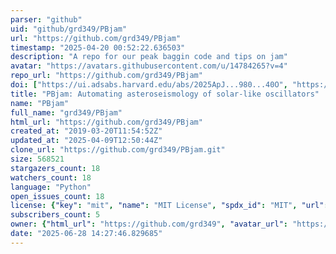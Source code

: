 ```yaml
---
parser: "github"
uid: "github/grd349/PBjam"
url: "https://github.com/grd349/PBjam"
timestamp: "2025-04-20 00:52:22.636503"
description: "A repo for our peak baggin code and tips on jam"
avatar: "https://avatars.githubusercontent.com/u/14784265?v=4"
repo_url: "https://github.com/grd349/PBjam"
doi: ["https://ui.adsabs.harvard.edu/abs/2025ApJ...980...40O", "https://ui.adsabs.harvard.edu/abs/2021AJ....161...62N", "https://ui.adsabs.harvard.edu/abs/2025ascl.soft04002N/abstract"]
title: "PBjam: Automating asteroseismology of solar-like oscillators"
name: "PBjam"
full_name: "grd349/PBjam"
html_url: "https://github.com/grd349/PBjam"
created_at: "2019-03-20T11:54:52Z"
updated_at: "2025-04-09T12:50:44Z"
clone_url: "https://github.com/grd349/PBjam.git"
size: 568521
stargazers_count: 18
watchers_count: 18
language: "Python"
open_issues_count: 18
license: {"key": "mit", "name": "MIT License", "spdx_id": "MIT", "url": "https://api.github.com/licenses/mit", "node_id": "MDc6TGljZW5zZTEz"}
subscribers_count: 5
owner: {"html_url": "https://github.com/grd349", "avatar_url": "https://avatars.githubusercontent.com/u/14784265?v=4", "login": "grd349", "type": "User"}
date: "2025-06-28 14:27:46.829685"
---
```

